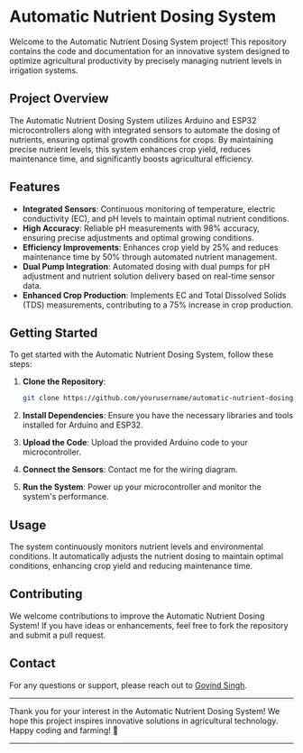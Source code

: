 # Automatic Nutrient Dosing System

Welcome to the Automatic Nutrient Dosing System project! This repository contains the code and documentation for an innovative system designed to optimize agricultural productivity by precisely managing nutrient levels in irrigation systems.

## Project Overview

The Automatic Nutrient Dosing System utilizes Arduino and ESP32 microcontrollers along with integrated sensors to automate the dosing of nutrients, ensuring optimal growth conditions for crops. By maintaining precise nutrient levels, this system enhances crop yield, reduces maintenance time, and significantly boosts agricultural efficiency.

## Features

- **Integrated Sensors**: Continuous monitoring of temperature, electric conductivity (EC), and pH levels to maintain optimal nutrient conditions.
- **High Accuracy**: Reliable pH measurements with 98% accuracy, ensuring precise adjustments and optimal growing conditions.
- **Efficiency Improvements**: Enhances crop yield by 25% and reduces maintenance time by 50% through automated nutrient management.
- **Dual Pump Integration**: Automated dosing with dual pumps for pH adjustment and nutrient solution delivery based on real-time sensor data.
- **Enhanced Crop Production**: Implements EC and Total Dissolved Solids (TDS) measurements, contributing to a 75% increase in crop production.

## Getting Started

To get started with the Automatic Nutrient Dosing System, follow these steps:

1. **Clone the Repository**:
    ```sh
    git clone https://github.com/yourusername/automatic-nutrient-dosing-system.git
    ```

2. **Install Dependencies**:
    Ensure you have the necessary libraries and tools installed for Arduino and ESP32.

3. **Upload the Code**:
    Upload the provided Arduino code to your microcontroller.

4. **Connect the Sensors**:
    Contact me for the wiring diagram.

5. **Run the System**:
    Power up your microcontroller and monitor the system's performance.

## Usage

The system continuously monitors nutrient levels and environmental conditions. It automatically adjusts the nutrient dosing to maintain optimal conditions, enhancing crop yield and reducing maintenance time.

## Contributing

We welcome contributions to improve the Automatic Nutrient Dosing System! If you have ideas or enhancements, feel free to fork the repository and submit a pull request.


## Contact

For any questions or support, please reach out to [Govind Singh](mailto:govindsinghrathore1997@gmail.com).

---

Thank you for your interest in the Automatic Nutrient Dosing System! We hope this project inspires innovative solutions in agricultural technology. Happy coding and farming! 🌱

---

